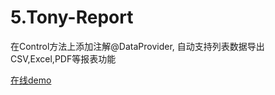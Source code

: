 # 5.Tony-Report

在Control方法上添加注解@DataProvider, 自动支持列表数据导出CSV,Excel,PDF等报表功能

[在线demo](http://report.dengzhi.vip)
